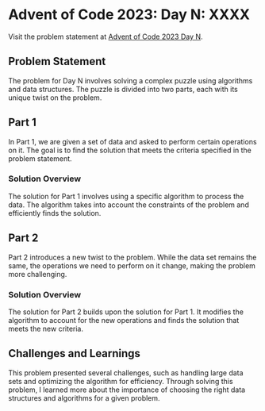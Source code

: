 # Advent of Code 2023: Day N: XXXX

Visit the problem statement at [Advent of Code 2023 Day N](https://adventofcode.com/2023/day/N).

## Problem Statement

The problem for Day N involves solving a complex puzzle using algorithms and data structures. The puzzle is divided into two parts, each with its unique twist on the problem.

## Part 1

In Part 1, we are given a set of data and asked to perform certain operations on it. The goal is to find the solution that meets the criteria specified in the problem statement.

### Solution Overview

The solution for Part 1 involves using a specific algorithm to process the data. The algorithm takes into account the constraints of the problem and efficiently finds the solution.

## Part 2

Part 2 introduces a new twist to the problem. While the data set remains the same, the operations we need to perform on it change, making the problem more challenging.

### Solution Overview

The solution for Part 2 builds upon the solution for Part 1. It modifies the algorithm to account for the new operations and finds the solution that meets the new criteria.

## Challenges and Learnings

This problem presented several challenges, such as handling large data sets and optimizing the algorithm for efficiency. Through solving this problem, I learned more about the importance of choosing the right data structures and algorithms for a given problem.
